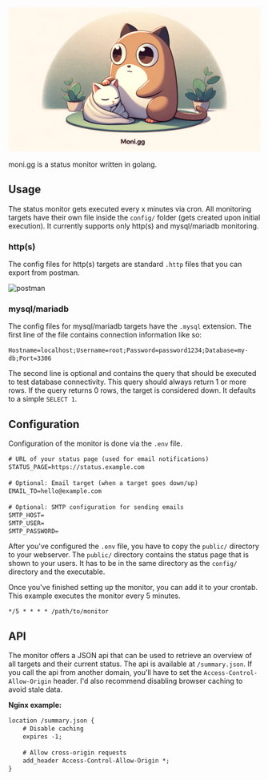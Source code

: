 ![banner](banner.png)

moni.gg is a status monitor written in golang.

## Usage
The status monitor gets executed every x minutes via cron. All monitoring targets have their own file inside the `config/` folder (gets created upon initial execution). It currently supports only http(s) and mysql/mariadb monitoring.

### http(s)
The config files for http(s) targets are standard `.http` files that you can export from postman.

![postman](https://i.shrt.day/LOCuCiKo93.png)

### mysql/mariadb
The config files for mysql/mariadb targets have the `.mysql` extension. The first line of the file contains connection information like so:
```
Hostname=localhost;Username=root;Password=password1234;Database=my-db;Port=3306
```
The second line is optional and contains the query that should be executed to test database connectivity. This query should always return 1 or more rows. If the query returns 0 rows, the target is considered down. It defaults to a simple `SELECT 1`.

## Configuration
Configuration of the monitor is done via the `.env` file.
```env
# URL of your status page (used for email notifications)
STATUS_PAGE=https://status.example.com

# Optional: Email target (when a target goes down/up)
EMAIL_TO=hello@example.com

# Optional: SMTP configuration for sending emails
SMTP_HOST=
SMTP_USER=
SMTP_PASSWORD=
```

After you've configured the `.env` file, you have to copy the `public/` directory to your webserver. The `public/` directory contains the status page that is shown to your users. It has to be in the same directory as the `config/` directory and the executable.

Once you've finished setting up the monitor, you can add it to your crontab. This example executes the monitor every 5 minutes.
```cron
*/5 * * * * /path/to/monitor
```

## API
The monitor offers a JSON api that can be used to retrieve an overview of all targets and their current status. The api is available at `/summary.json`. If you call the api from another domain, you'll have to set the `Access-Control-Allow-Origin` header. I'd also recommend disabling browser caching to avoid stale data.

**Nginx example:**
```nginx
location /summary.json {
    # Disable caching
    expires -1;

    # Allow cross-origin requests
    add_header Access-Control-Allow-Origin *;
}
```